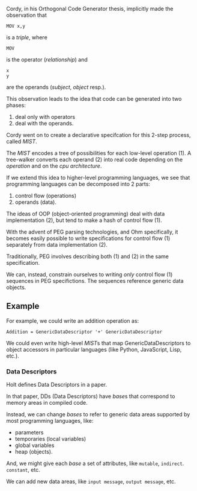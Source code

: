 Cordy, in his Orthogonal Code Generator thesis, implicitly made the observation that
```
MOV x,y
```
is a *triple*, where
```
MOV
```
is the operator (*relationship*)
and
```
x
y
```
are the operands (*subject*, *object* resp.).

This observation leads to the idea that code can be generated into two phases:
1. deal only with operators
2. deal with the operands.

Cordy went on to create a declarative specifcation for this 2-step process, called *MIST*.

The *MIST* encodes a tree of possibilities for each low-level operation (1).  A tree-walker converts each operand (2) into real code depending on the *operation* and on the *cpu architecture*.

If we extend this idea to higher-level programming languages, we see that programming languages can be decomposed into 2 parts:
1. control flow (operations)
2. operands (data).

The ideas of OOP (object-oriented programming) deal with data implementation (2), but tend to make a hash of control flow (1).

With the advent of PEG parsing technologies, and Ohm specifically, it becomes easily possible to write specifications for control flow (1) separately from data implementation (2).

Traditionally, PEG involves describing both (1) and (2) in the same specification.

We can, instead, constrain ourselves to writing *only* control flow (1) sequences in PEG specifictions.  The sequences reference generic data objects.

## Example
For example, we could write an addition operation as:
```
Addition = GenericDataDescriptor '+' GenericDataDescriptor
```
We could even write high-level *MIST*s that map GenericDataDescriptors to object accessors in particular languages (like Python, JavaScript, Lisp, etc.).

### Data Descriptors
Holt defines Data Descriptors in a paper.

In that paper, DDs (Data Descriptors) have *base*s that correspond to memory areas in compiled code.

Instead, we can change *bases* to refer to generic data areas supported by most programming languages, like:
- parameters
- temporaries (local variables)
- global variables
- heap (objects).

And, we might give each *base* a set of attributes, like `mutable`, `indirect`. `constant`, etc.

We can add new data areas, like `input message`, `output message`, etc.